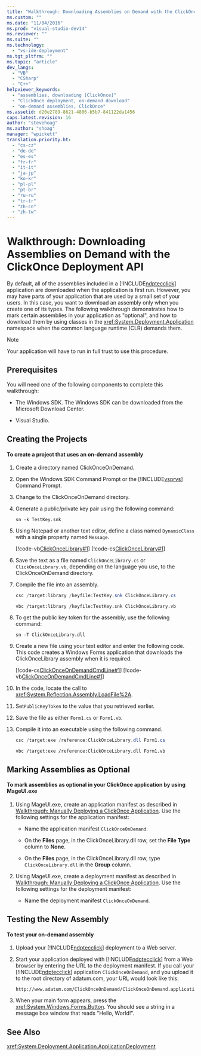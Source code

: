 ```yaml
---
title: "Walkthrough: Downloading Assemblies on Demand with the ClickOnce Deployment API | Microsoft Docs"
ms.custom: ""
ms.date: "11/04/2016"
ms.prod: "visual-studio-dev14"
ms.reviewer: ""
ms.suite: ""
ms.technology: 
  - "vs-ide-deployment"
ms.tgt_pltfrm: ""
ms.topic: "article"
dev_langs: 
  - "VB"
  - "CSharp"
  - "C++"
helpviewer_keywords: 
  - "assemblies, downloading [ClickOnce]"
  - "ClickOnce deployment, on-demand download"
  - "on-demand assemblies, ClickOnce"
ms.assetid: d20e2789-8621-4806-b5b7-841122da1456
caps.latest.revision: 16
author: "stevehoag"
ms.author: "shoag"
manager: "wpickett"
translation.priority.ht: 
  - "cs-cz"
  - "de-de"
  - "es-es"
  - "fr-fr"
  - "it-it"
  - "ja-jp"
  - "ko-kr"
  - "pl-pl"
  - "pt-br"
  - "ru-ru"
  - "tr-tr"
  - "zh-cn"
  - "zh-tw"
---
```

# Walkthrough: Downloading Assemblies on Demand with the ClickOnce Deployment API
By default, all of the assemblies included in a [!INCLUDE[ndptecclick](../deployment/includes/ndptecclick_md.md)] application are downloaded when the application is first run. However, you may have parts of your application that are used by a small set of your users. In this case, you want to download an assembly only when you create one of its types. The following walkthrough demonstrates how to mark certain assemblies in your application as "optional", and how to download them by using classes in the <xref:System.Deployment.Application> namespace when the common language runtime (CLR) demands them.  
  
> [!NOTE]
>  Your application will have to run in full trust to use this procedure.  
  
## Prerequisites  
 You will need one of the following components to complete this walkthrough:  
  
-   The Windows SDK. The Windows SDK can be downloaded from the Microsoft Download Center.  
  
-   Visual Studio.  
  
## Creating the Projects  
  
#### To create a project that uses an on-demand assembly  
  
1.  Create a directory named ClickOnceOnDemand.  
  
2.  Open the Windows SDK Command Prompt or the [!INCLUDE[vsprvs](../code-quality/includes/vsprvs_md.md)] Command Prompt.  
  
3.  Change to the ClickOnceOnDemand directory.  
  
4.  Generate a public/private key pair using the following command:  
  
    ```  
    sn -k TestKey.snk  
    ```  
  
5.  Using Notepad or another text editor, define a class named `DynamicClass` with a single property named `Message`.  
  
     [!code-vb[ClickOnceLibrary#1](../deployment/codesnippet/VisualBasic/walkthrough-downloading-assemblies-on-demand-with-the-clickonce-deployment-api_1.vb)]
     [!code-cs[ClickOnceLibrary#1](../deployment/codesnippet/CSharp/walkthrough-downloading-assemblies-on-demand-with-the-clickonce-deployment-api_1.cs)]  
  
6.  Save the text as a file named `ClickOnceLibrary.cs` or `ClickOnceLibrary.vb`, depending on the language you use, to the ClickOnceOnDemand directory.  
  
7.  Compile the file into an assembly.  
  
    ```c#  
    csc /target:library /keyfile:TestKey.snk ClickOnceLibrary.cs  
    ```  
  
    ```vb#  
    vbc /target:library /keyfile:TestKey.snk ClickOnceLibrary.vb  
    ```  
  
8.  To get the public key token for the assembly, use the following command:  
  
    ```  
    sn -T ClickOnceLibrary.dll  
    ```  
  
9. Create a new file using your text editor and enter the following code. This code creates a Windows Forms application that downloads the ClickOnceLibrary assembly when it is required.  
  
     [!code-cs[ClickOnceOnDemandCmdLine#1](../deployment/codesnippet/CSharp/walkthrough-downloading-assemblies-on-demand-with-the-clickonce-deployment-api_2.cs)]
     [!code-vb[ClickOnceOnDemandCmdLine#1](../deployment/codesnippet/VisualBasic/walkthrough-downloading-assemblies-on-demand-with-the-clickonce-deployment-api_2.vb)]  
  
10. In the code, locate the call to <xref:System.Reflection.Assembly.LoadFile%2A>.  
  
11. Set`PublicKeyToken` to the value that you retrieved earlier.  
  
12. Save the file as either `Form1.cs` or `Form1.vb`.  
  
13. Compile it into an executable using the following command.  
  
    ```c#  
    csc /target:exe /reference:ClickOnceLibrary.dll Form1.cs  
    ```  
  
    ```vb#  
    vbc /target:exe /reference:ClickOnceLibrary.dll Form1.vb  
    ```  
  
## Marking Assemblies as Optional  
  
#### To mark assemblies as optional in your ClickOnce application by using MageUI.exe  
  
1.  Using MageUI.exe, create an application manifest as described in [Walkthrough: Manually Deploying a ClickOnce Application](../deployment/walkthrough-manually-deploying-a-clickonce-application.md). Use the following settings for the application manifest:  
  
    -   Name the application manifest `ClickOnceOnDemand`.  
  
    -   On the **Files** page, in the ClickOnceLibrary.dll row, set the **File Type** column to **None**.  
  
    -   On the **Files** page, in the ClickOnceLibrary.dll row, type `ClickOnceLibrary.dll` in the **Group** column.  
  
2.  Using MageUI.exe, create a deployment manifest as described in [Walkthrough: Manually Deploying a ClickOnce Application](../deployment/walkthrough-manually-deploying-a-clickonce-application.md). Use the following settings for the deployment manifest:  
  
    -   Name the deployment manifest `ClickOnceOnDemand`.  
  
## Testing the New Assembly  
  
#### To test your on-demand assembly  
  
1.  Upload your [!INCLUDE[ndptecclick](../deployment/includes/ndptecclick_md.md)] deployment to a Web server.  
  
2.  Start your application deployed with [!INCLUDE[ndptecclick](../deployment/includes/ndptecclick_md.md)] from a Web browser by entering the URL to the deployment manifest. If you call your [!INCLUDE[ndptecclick](../deployment/includes/ndptecclick_md.md)] application `ClickOnceOnDemand`, and you upload it to the root directory of adatum.com, your URL would look like this:  
  
    ```  
    http://www.adatum.com/ClickOnceOnDemand/ClickOnceOnDemand.application  
    ```  
  
3.  When your main form appears, press the <xref:System.Windows.Forms.Button>. You should see a string in a message box window that reads "Hello, World!".  
  
## See Also  
 <xref:System.Deployment.Application.ApplicationDeployment>